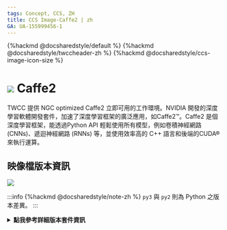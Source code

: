 ```yaml
---
tags: Concept, CCS, ZH
title: CCS Image-Caffe2 | zh
GA: UA-155999456-1
---
```


{%hackmd @docsharedstyle/default %}
{%hackmd @docsharedstyle/twccheader-zh %}
{%hackmd @docsharedstyle/ccs-image-icon-size %}

# <img class="ccsimgicon" src="https://cos.twcc.ai/SYS-MANUAL/uploads/upload_6b3382d3255e279896320ff106a1565d.png">  Caffe2


TWCC 提供 NGC optimized Caffe2 立即可用的工作環境。NVIDIA 開發的深度學習軟體開發套件，加速了深度學習框架的廣泛應用，如Caffe2™。Caffe2 是個深度學習框架，能透過Python API 輕鬆使用所有模型，例如卷積神經網路 (CNNs)、遞迴神經網路 (RNNs) 等，並使用效率高的 C++ 語言和後端的CUDA® 來執行運算。


## <i class="fa fa-sticky-note" aria-hidden="true"></i> <span class="ccsimglist">映像檔版本資訊</span> 

![](https://cos.twcc.ai/SYS-MANUAL/uploads/upload_988af03ed1d907afb2c3fe0e844f307d.png)


:::info
{%hackmd @docsharedstyle/note-zh %}
`py3` 與 `py2` 則為 Python 之版本差異。
:::


<details class="docspoiler">

<summary><b>點我參考詳細版本套件資訊</b></summary>


- [caffe2-18.08-py3-v1](https://docs.nvidia.com/deeplearning/frameworks/caffe2-release-notes/rel_18.08.html#rel_18.08)
- [caffe2-18.08-py2-v1](https://docs.nvidia.com/deeplearning/frameworks/caffe2-release-notes/rel_18.08.html#rel_18.08)

</details>
